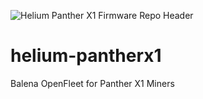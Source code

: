 ![Helium Panther X1 Firmware Repo Header](https://cdn.shopify.com/s/files/1/0071/2281/3001/files/Nebra-Firmware-Github-Header-PantherX_2x_eaa81228-6fa4-4d62-8c35-6b36cb6027f3.png?v=1672853355)

# helium-pantherx1
Balena OpenFleet for Panther X1 Miners

